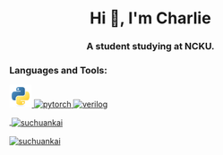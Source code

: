 <h1 align="center">Hi 👋, I'm Charlie</h1>
<h3 align="center">A student studying at NCKU.</h3>


<h3 align="left">Languages and Tools:</h3>
<p align="left"> <a href="https://www.python.org" target="_blank" rel="noreferrer"> <img src="https://raw.githubusercontent.com/devicons/devicon/master/icons/python/python-original.svg" alt="python" width="40" height="40"/> </a> <a href="https://pytorch.org/" target="_blank" rel="noreferrer"> <img src="https://www.vectorlogo.zone/logos/pytorch/pytorch-icon.svg" alt="pytorch" width="40" height="40"/> </a><a href="https://www.verilog.com/" target="_blank" rel="noreferrer"> <img src="https://www.verilog.com/img/verilog.gif" alt="verilog" width="80" height="60"/>

<p>&nbsp;<img align="center" src="https://github-readme-stats.vercel.app/api?username=suchuankai&show_icons=true&locale=en" alt="suchuankai" /></p>

<p><img align="center" src="https://github-readme-streak-stats.herokuapp.com/?user=suchuankai&" alt="suchuankai" /></p>
